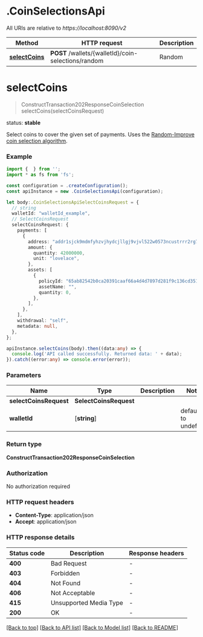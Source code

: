 # .CoinSelectionsApi

All URIs are relative to *https://localhost:8090/v2*

Method | HTTP request | Description
------------- | ------------- | -------------
[**selectCoins**](CoinSelectionsApi.md#selectCoins) | **POST** /wallets/{walletId}/coin-selections/random | Random


# **selectCoins**
> ConstructTransaction202ResponseCoinSelection selectCoins(selectCoinsRequest)

<p align=\"right\">status: <strong>stable</strong></p>  Select coins to cover the given set of payments.  Uses the <a href=\"https://iohk.io/blog/self-organisation-in-coin-selection/\"> Random-Improve coin selection algorithm</a>. 

### Example


```typescript
import {  } from '';
import * as fs from 'fs';

const configuration = .createConfiguration();
const apiInstance = new .CoinSelectionsApi(configuration);

let body:.CoinSelectionsApiSelectCoinsRequest = {
  // string
  walletId: "walletId_example",
  // SelectCoinsRequest
  selectCoinsRequest: {
    payments: [
      {
        address: "addr1sjck9mdmfyhzvjhydcjllgj9vjvl522w0573ncustrrr2rg7h9azg4cyqd36yyd48t5ut72hgld0fg2xfvz82xgwh7wal6g2xt8n996s3xvu5g",
        amount: {
          quantity: 42000000,
          unit: "lovelace",
        },
        assets: [
          {
            policyId: "65ab82542b0ca20391caaf66a4d4d7897d281f9c136cd3513136945b",
            assetName: "",
            quantity: 0,
          },
        ],
      },
    ],
    withdrawal: "self",
    metadata: null,
  },
};

apiInstance.selectCoins(body).then((data:any) => {
  console.log('API called successfully. Returned data: ' + data);
}).catch((error:any) => console.error(error));
```


### Parameters

Name | Type | Description  | Notes
------------- | ------------- | ------------- | -------------
 **selectCoinsRequest** | **SelectCoinsRequest**|  |
 **walletId** | [**string**] |  | defaults to undefined


### Return type

**ConstructTransaction202ResponseCoinSelection**

### Authorization

No authorization required

### HTTP request headers

 - **Content-Type**: application/json
 - **Accept**: application/json


### HTTP response details
| Status code | Description | Response headers |
|-------------|-------------|------------------|
**400** | Bad Request |  -  |
**403** | Forbidden |  -  |
**404** | Not Found |  -  |
**406** | Not Acceptable |  -  |
**415** | Unsupported Media Type |  -  |
**200** | OK |  -  |

[[Back to top]](#) [[Back to API list]](README.md#documentation-for-api-endpoints) [[Back to Model list]](README.md#documentation-for-models) [[Back to README]](README.md)


